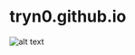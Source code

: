 # tryn0.github.io
![alt text](https://github.com/tryn0/tryn0.github.io/blob/master/_site/avatar.png)
